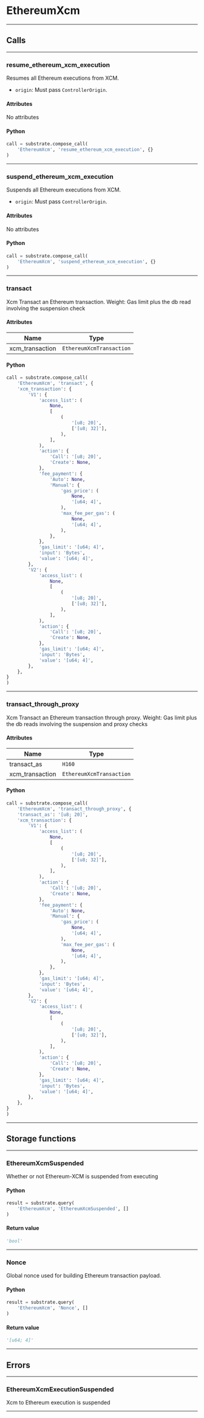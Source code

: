 
# EthereumXcm

---------
## Calls

---------
### resume_ethereum_xcm_execution
Resumes all Ethereum executions from XCM.

- `origin`: Must pass `ControllerOrigin`.
#### Attributes
No attributes

#### Python
```python
call = substrate.compose_call(
    'EthereumXcm', 'resume_ethereum_xcm_execution', {}
)
```

---------
### suspend_ethereum_xcm_execution
Suspends all Ethereum executions from XCM.

- `origin`: Must pass `ControllerOrigin`.
#### Attributes
No attributes

#### Python
```python
call = substrate.compose_call(
    'EthereumXcm', 'suspend_ethereum_xcm_execution', {}
)
```

---------
### transact
Xcm Transact an Ethereum transaction.
Weight: Gas limit plus the db read involving the suspension check
#### Attributes
| Name | Type |
| -------- | -------- | 
| xcm_transaction | `EthereumXcmTransaction` | 

#### Python
```python
call = substrate.compose_call(
    'EthereumXcm', 'transact', {
    'xcm_transaction': {
        'V1': {
            'access_list': (
                None,
                [
                    (
                        '[u8; 20]',
                        ['[u8; 32]'],
                    ),
                ],
            ),
            'action': {
                'Call': '[u8; 20]',
                'Create': None,
            },
            'fee_payment': {
                'Auto': None,
                'Manual': {
                    'gas_price': (
                        None,
                        '[u64; 4]',
                    ),
                    'max_fee_per_gas': (
                        None,
                        '[u64; 4]',
                    ),
                },
            },
            'gas_limit': '[u64; 4]',
            'input': 'Bytes',
            'value': '[u64; 4]',
        },
        'V2': {
            'access_list': (
                None,
                [
                    (
                        '[u8; 20]',
                        ['[u8; 32]'],
                    ),
                ],
            ),
            'action': {
                'Call': '[u8; 20]',
                'Create': None,
            },
            'gas_limit': '[u64; 4]',
            'input': 'Bytes',
            'value': '[u64; 4]',
        },
    },
}
)
```

---------
### transact_through_proxy
Xcm Transact an Ethereum transaction through proxy.
Weight: Gas limit plus the db reads involving the suspension and proxy checks
#### Attributes
| Name | Type |
| -------- | -------- | 
| transact_as | `H160` | 
| xcm_transaction | `EthereumXcmTransaction` | 

#### Python
```python
call = substrate.compose_call(
    'EthereumXcm', 'transact_through_proxy', {
    'transact_as': '[u8; 20]',
    'xcm_transaction': {
        'V1': {
            'access_list': (
                None,
                [
                    (
                        '[u8; 20]',
                        ['[u8; 32]'],
                    ),
                ],
            ),
            'action': {
                'Call': '[u8; 20]',
                'Create': None,
            },
            'fee_payment': {
                'Auto': None,
                'Manual': {
                    'gas_price': (
                        None,
                        '[u64; 4]',
                    ),
                    'max_fee_per_gas': (
                        None,
                        '[u64; 4]',
                    ),
                },
            },
            'gas_limit': '[u64; 4]',
            'input': 'Bytes',
            'value': '[u64; 4]',
        },
        'V2': {
            'access_list': (
                None,
                [
                    (
                        '[u8; 20]',
                        ['[u8; 32]'],
                    ),
                ],
            ),
            'action': {
                'Call': '[u8; 20]',
                'Create': None,
            },
            'gas_limit': '[u64; 4]',
            'input': 'Bytes',
            'value': '[u64; 4]',
        },
    },
}
)
```

---------
## Storage functions

---------
### EthereumXcmSuspended
 Whether or not Ethereum-XCM is suspended from executing

#### Python
```python
result = substrate.query(
    'EthereumXcm', 'EthereumXcmSuspended', []
)
```

#### Return value
```python
'bool'
```
---------
### Nonce
 Global nonce used for building Ethereum transaction payload.

#### Python
```python
result = substrate.query(
    'EthereumXcm', 'Nonce', []
)
```

#### Return value
```python
'[u64; 4]'
```
---------
## Errors

---------
### EthereumXcmExecutionSuspended
Xcm to Ethereum execution is suspended

---------